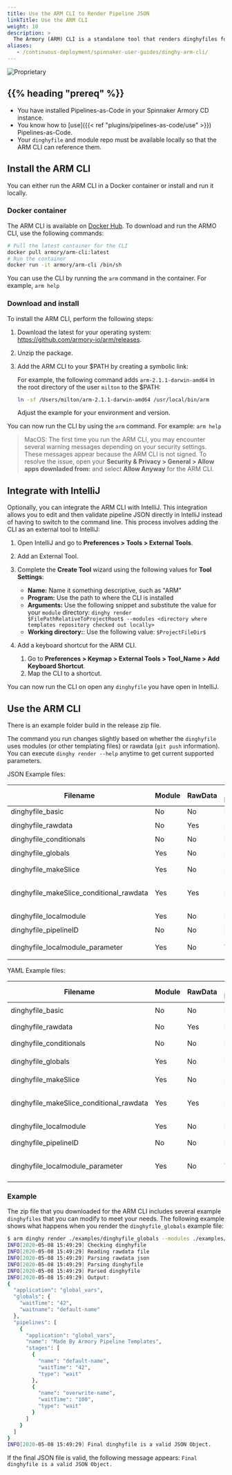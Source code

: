 ```yaml
---
title: Use the ARM CLI to Render Pipeline JSON
linkTitle: Use the ARM CLI
weight: 10
description: >
  The Armory (ARM) CLI is a standalone tool that renders dinghyfiles for you to use with Armory's Pipelines-as-Code feature.
aliases:
   - /continuous-deployment/spinnaker-user-guides/dinghy-arm-cli/
---
```


![Proprietary](/images/proprietary.svg)

## {{% heading "prereq" %}}

* You have installed Pipelines-as-Code in your Spinnaker Armory CD instance.
* You know how to [use]({{< ref "plugins/pipelines-as-code/use" >}}) Pipelines-as-Code.
* Your `dinghyfile` and module repo must be available locally so that the ARM CLI can reference them.

## Install the ARM CLI

You can either run the ARM CLI in a Docker container or install and run it locally.

### Docker container

The ARM CLI is available on [Docker Hub](https://hub.docker.com/r/armory/arm-cli). To download and run the ARMO CLI, use the following commands:

```bash
# Pull the latest container for the CLI
docker pull armory/arm-cli:latest
# Run the container
docker run -it armory/arm-cli /bin/sh
```

You can use the CLI by running the `arm` command in the container. For example, `arm help`

### Download and install

To install the ARM CLI, perform the following steps:

1. Download the latest for your operating system: https://github.com/armory-io/arm/releases.
2. Unzip the package.
3. Add the ARM CLI to your $PATH by creating a symbolic link:

   For example, the following command adds `arm-2.1.1-darwin-amd64` in the root directory of the user `milton` to the $PATH:

   ```bash
   ln -sf /Users/milton/arm-2.1.1-darwin-amd64 /usr/local/bin/arm
   ```

   Adjust the example for your environment and version.

You can now run the CLI by using the `arm` command. For example: `arm help`

> MacOS: The first time you run the ARM CLI, you may encounter several warning messages depending on your security settings. These messages appear because the ARM CLI is not signed. To resolve the issue, open your **Security & Privacy > General > Allow apps downladed from:** and select **Allow Anyway** for the ARM CLI.


## Integrate with IntelliJ

Optionally, you can integrate the ARM CLI with IntelliJ. This integration allows you to edit and then validate pipeline JSON directly in IntelliJ instead of having to switch to the command line. This process involves adding the CLI as an external tool to IntelliJ:

1. Open IntelliJ and go to **Preferences > Tools > External Tools**.
2. Add an External Tool.
3. Complete the **Create Tool** wizard using the following values for **Tool Settings**:

   - **Name:** Name it something descriptive, such as "ARM"
   - **Program:** Use the path to where the CLI is installed
   - **Arguments:** Use the following snippet and substitute the value for your `module` directory: `dinghy render $FilePathRelativeToProjectRoot$ --modules <directory where templates repository checked out locally>`
   - **Working directory:**: Use the following value: `$ProjectFileDir$`

4. Add a keyboard shortcut for the ARM CLI.
   1. Go to **Preferences > Keymap > External Tools > Tool_Name > Add Keyboard Shortcut**.
   2. Map the CLI to a shortcut.

You can now run the CLI on open any `dinghyfile` you have open in IntelliJ.

## Use the ARM CLI

There is an example folder build in the release zip file.

The command you run changes slightly based on whether the `dinghyfile` uses modules (or other templating files) or rawdata (`git push` information). You can execute `dinghy render --help` anytime to get current supported parameters.

JSON Example files:

| Filename                                    | Module             | RawData            | Local Module       | Parameters                                                                                                                      |
|---------------------------------------------|--------------------|--------------------|--------------------|---------------------------------------------------------------------------------------------------------------------------------|
| dinghyfile_basic                            | No                | No                | No                | `dinghy render ./examples/json/dinghyfile_basic`                                                                                       |
| dinghyfile_rawdata                          | No                | Yes | No                | `dinghy render ./examples/json/dinghyfile_rawdata --rawdata ./examples/RawData.json`                                                   |
| dinghyfile_conditionals                     | No                | No                | No                | `dinghy render ./examples/json/dinghyfile_conditionals`                                                                                |
| dinghyfile_globals                          | Yes | No                | No                | `dinghy render ./examples/json/dinghyfile_globals --modules ./examples/json/modules`                                                        |
| dinghyfile_makeSlice                        | Yes | No                | No                | `dinghy render ./examples/json/dinghyfile_makeSlice --modules ./examples/json/modules`                                                      |
| dinghyfile_makeSlice_conditional_rawdata    | Yes | Yes | No                | `dinghy render ./examples/json/dinghyfile_makeSlice_conditional_rawdata --modules ./examples/json/modules --rawdata ./examples/RawData.json`|
| dinghyfile_localmodule                      | Yes | No                | No                | `dinghy render ./examples/json/dinghyfile_localmodule --modules ./examples/json/modules`                                                    |
| dinghyfile_pipelineID                       | No                | No                | No                | `dinghy render ./examples/json/dinghyfile_pipelineID`                                                                                  |
| dinghyfile_localmodule_parameter            | Yes | No                | Yes | `dinghy render ./examples/json/dinghyfile_localmodule_parameter --modules ./examples/json/modules --local_modules ./`                       |


YAML Example files:

| Filename                                    | Module             | RawData            | Local Module       | Parameters                                                                                                                      |
|---------------------------------------------|--------------------|--------------------|--------------------|---------------------------------------------------------------------------------------------------------------------------------|
| dinghyfile_basic                            | No                | No                | No                | `dinghy render ./examples/yaml/dinghyfile_basic --type yaml`                                                                                       |
| dinghyfile_rawdata                          | No                | Yes | No                | `dinghy render ./examples/yaml/dinghyfile_rawdata --rawdata ./examples/RawData.json --type yaml`                                                  |
| dinghyfile_conditionals                     | No                | No                | No                | `dinghy render ./examples/yaml/dinghyfile_conditionals --type yaml`                                                                               |
| dinghyfile_globals                          | Yes | No                | No                | `dinghy render ./examples/yaml/dinghyfile_globals --modules ./examples/yaml/modules --type yaml                                                        |
| dinghyfile_makeSlice                        | Yes | No                | No                | `dinghy render ./examples/yaml/dinghyfile_makeSlice --modules ./examples/yaml/modules --type yaml`                                                      |
| dinghyfile_makeSlice_conditional_rawdata    | Yes | Yes | No                | `dinghy render ./examples/yaml/dinghyfile_makeSlice_conditional_rawdata --modules ./examples/yaml/modules --rawdata ./examples/RawData.json --type yaml`|
| dinghyfile_localmodule                      | Yes | No                | No                | `dinghy render ./examples/yaml/dinghyfile_localmodule --modules ./examples/yaml/modules --type yaml`                                                   |
| dinghyfile_pipelineID                       | No                | No                | No                | `dinghy render ./examples/yaml/dinghyfile_pipelineID --type yaml`                                                                                  |
| dinghyfile_localmodule_parameter            | Yes | No                | Yes | `dinghy render ./examples/yaml/dinghyfile_localmodule_parameter --modules ./examples/yaml/modules --local_modules ./ --type yaml`                       |


### Example

The zip file that you downloaded for the ARM CLI includes several example `dinghyfiles` that you can modify to meet your needs. The following example shows what happens when you render the `dinghyfile_globals` example file:

```bash
$ arm dinghy render ./examples/dinghyfile_globals --modules ./examples/modules --rawdata ./examples/RawData.json --output ./testing
INFO[2020-05-08 15:49:29] Checking dinghyfile                          
INFO[2020-05-08 15:49:29] Reading rawdata file                         
INFO[2020-05-08 15:49:29] Parsing rawdata json                         
INFO[2020-05-08 15:49:29] Parsing dinghyfile                           
INFO[2020-05-08 15:49:29] Parsed dinghyfile                            
INFO[2020-05-08 15:49:29] Output:                                      
{
  "application": "global_vars",
  "globals": {
    "waitTime": "42",
    "waitname": "default-name"
  },
  "pipelines": [
    {
      "application": "global_vars",
      "name": "Made By Armory Pipeline Templates",
      "stages": [
        {
          "name": "default-name",
          "waitTime": "42",
          "type": "wait"
        },
        {
          "name": "overwrite-name",
          "waitTime": "100",
          "type": "wait"
        }
      ]
    }
  ]
}
INFO[2020-05-08 15:49:29] Final dinghyfile is a valid JSON Object.
```

If the final JSON file is valid, the following message appears: `Final dinghyfile is a valid JSON Object.`
